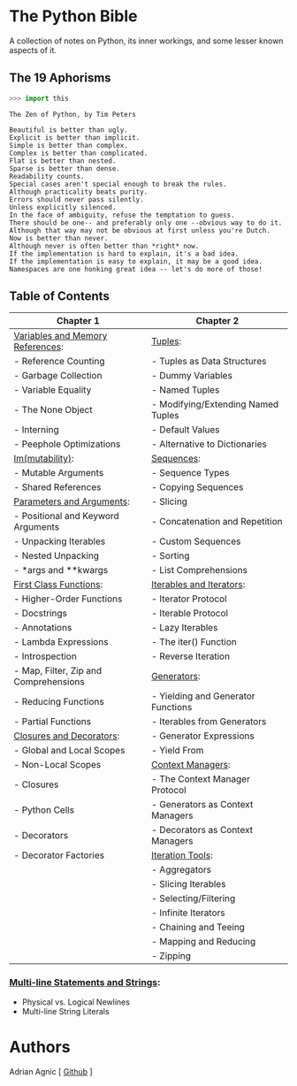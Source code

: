 # The Python Bible
A collection of notes on Python, its inner workings, and some lesser known aspects of it.

## The 19 Aphorisms
```python
>>> import this
```
```
The Zen of Python, by Tim Peters

Beautiful is better than ugly.
Explicit is better than implicit.
Simple is better than complex.
Complex is better than complicated.
Flat is better than nested.
Sparse is better than dense.
Readability counts.
Special cases aren't special enough to break the rules.
Although practicality beats purity.
Errors should never pass silently.
Unless explicitly silenced.
In the face of ambiguity, refuse the temptation to guess.
There should be one-- and preferably only one --obvious way to do it.
Although that way may not be obvious at first unless you're Dutch.
Now is better than never.
Although never is often better than *right* now.
If the implementation is hard to explain, it's a bad idea.
If the implementation is easy to explain, it may be a good idea.
Namespaces are one honking great idea -- let's do more of those!
```

## Table of Contents

| Chapter 1                                                                   | Chapter 2                                                   |
| --------------------------------------------------------------------------- | ----------------------------------------------------------- |
| [Variables and Memory References](<Variables and Memory References.ipynb>): | [Tuples](<Tuples.ipynb>):
|   - Reference Counting                                                      |   - Tuples as Data Structures
|   - Garbage Collection                                                      |   - Dummy Variables
|   - Variable Equality                                                       |   - Named Tuples
|   - The None Object                                                         |   - Modifying/Extending Named Tuples
|   - Interning                                                               |   - Default Values
|   - Peephole Optimizations                                                  |   - Alternative to Dictionaries
| [Im(mutability)](<Im(mutability).ipynb>):                                   | [Sequences](<Sequences.ipynb>):
|   - Mutable Arguments                                                       |   - Sequence Types
|   - Shared References                                                       |   - Copying Sequences
| [Parameters and Arguments](<Parameters and Arguments.ipynb>):               |   - Slicing
|   - Positional and Keyword Arguments                                        |   - Concatenation and Repetition
|   - Unpacking Iterables                                                     |   - Custom Sequences
|   - Nested Unpacking                                                        |   - Sorting
|   - *args and **kwargs                                                      |   - List Comprehensions
| [First Class Functions](<First Class Functions.ipynb>):                     | [Iterables and Iterators](<Iterables and Iterators.ipynb>):
|   - Higher-Order Functions                                                  |   - Iterator Protocol
|   - Docstrings                                                              |   - Iterable Protocol
|   - Annotations                                                             |   - Lazy Iterables
|   - Lambda Expressions                                                      |   - The iter() Function
|   - Introspection                                                           |   - Reverse Iteration
|   - Map, Filter, Zip and Comprehensions                                     | [Generators](<Generators.ipynb>):
|   - Reducing Functions                                                      |   - Yielding and Generator Functions
|   - Partial Functions                                                       |   - Iterables from Generators
| [Closures and Decorators](<Closures and Decorators.ipynb>):                 |   - Generator Expressions
|   - Global and Local Scopes                                                 |   - Yield From
|   - Non-Local Scopes                                                        | [Context Managers](<Context Managers.ipynb>):
|   - Closures                                                                |   - The Context Manager Protocol
|   - Python Cells                                                            |   - Generators as Context Managers
|   - Decorators                                                              |   - Decorators as Context Managers
|   - Decorator Factories                                                     | [Iteration Tools](<Iteration Tools.ipynb>):
|                                                                             |   - Aggregators
|                                                                             |   - Slicing Iterables
|                                                                             |   - Selecting/Filtering
|                                                                             |   - Infinite Iterators
|                                                                             |   - Chaining and Teeing
|                                                                             |   - Mapping and Reducing
|                                                                             |   - Zipping

### [Multi-line Statements and Strings](<Multi-line Statements and Strings.ipynb>):
- Physical vs. Logical Newlines
- Multi-line String Literals


# Authors
Adrian Agnic [ [Github](https://github.com/ajagnic) ]

